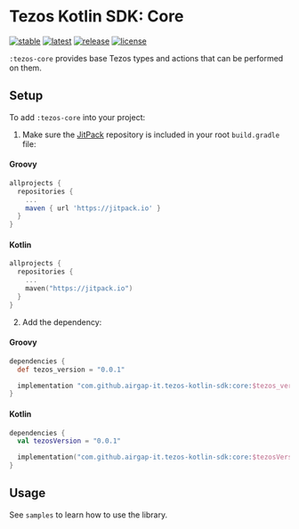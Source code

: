 # Tezos Kotlin SDK: Core

[![stable](https://img.shields.io/github/v/tag/airgap-it/tezos-kotlin-sdk?label=stable&sort=semver)](https://github.com/airgap-it/tezos-kotlin-sdk/releases)
[![latest](https://img.shields.io/github/v/tag/airgap-it/tezos-kotlin-sdk?color=orange&include_prereleases&label=latest)](https://github.com/airgap-it/tezos-kotlin-sdk/releases)
[![release](https://img.shields.io/jitpack/v/github/airgap-it/tezos-kotlin-sdk)](https://jitpack.io/#airgap-it/tezos-kotlin-sdk)
[![license](https://img.shields.io/github/license/airgap-it/tezos-kotlin-sdk)](https://github.com/airgap-it/tezos-kotlin-sdk/blob/master/LICENSE)

`:tezos-core` provides base Tezos types and actions that can be performed on them.

## Setup

To add `:tezos-core` into your project:

1. Make sure the [JitPack](https://jitpack.io/) repository is included in your root `build.gradle` file:

#### Groovy
  ```groovy
  allprojects {
    repositories {
      ...
      maven { url 'https://jitpack.io' }
    }
  }
  ```

#### Kotlin
  ```kotlin
  allprojects {
    repositories {
      ...
      maven("https://jitpack.io")
    }
  }
  ```

2. Add the dependency:

#### Groovy
  ```groovy
  dependencies {
    def tezos_version = "0.0.1"

    implementation "com.github.airgap-it.tezos-kotlin-sdk:core:$tezos_version"
  }
  ```

#### Kotlin

  ```kotlin
  dependencies {
    val tezosVersion = "0.0.1"

    implementation("com.github.airgap-it.tezos-kotlin-sdk:core:$tezosVersion")
}
  ```

## Usage

See `samples` to learn how to use the library.